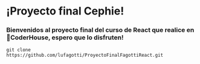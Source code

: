 # ¡Proyecto final Cephie!

### Bienvenidos al proyecto final del curso de React que realice en 🚀CoderHouse, espero que lo disfruten!

```
git clone
https://github.com/lufagotti/ProyectoFinalFagottiReact.git
```